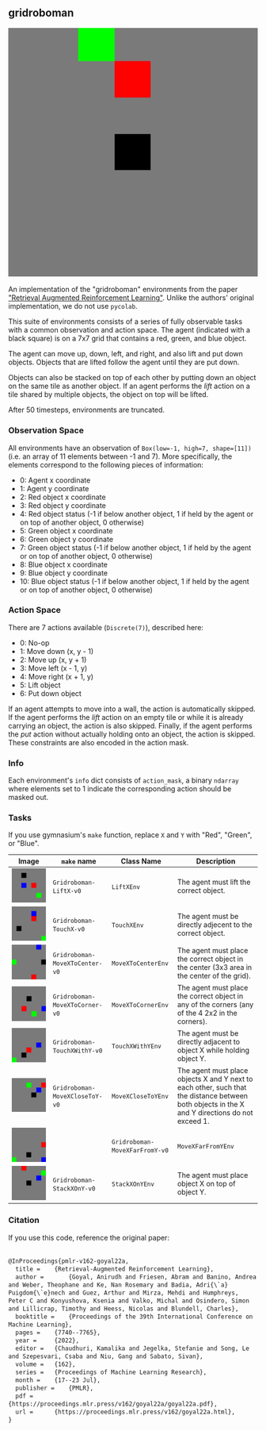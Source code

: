 ## gridroboman

![main image](./figures/main.gif)

An implementation of the \"gridroboman\" environments from the paper [\"Retrieval Augmented Reinforcement Learning\"](https://proceedings.mlr.press/v162/goyal22a.html).
Unlike the authors' original implementation, we do not use `pycolab`.

This suite of environments consists of a series of fully observable tasks with a common observation and action space. The agent (indicated with a black square) is on a 7x7 grid that contains a red, green, and blue object.

The agent can move up, down, left, and right, and also lift and put down objects. Objects that are lifted follow the agent until they are put down.

Objects can also be stacked on top of each other by putting down an object on the same tile as another object. If an agent performs the _lift_ action on a tile shared by multiple objects, the object on top will be lifted.

After 50 timesteps, environments are truncated.

### Observation Space

All environments have an observation of `Box(low=-1, high=7, shape=[11])` (i.e. an array of 11 elements between -1 and 7). More specifically, the elements correspond to the following pieces of information:

- 0: Agent x coordinate
- 1: Agent y coordinate
- 2: Red object x coordinate
- 3: Red object y coordinate
- 4: Red object status (-1 if below another object, 1 if held by the agent or on top of another object, 0 otherwise)
- 5: Green object x coordinate
- 6: Green object y coordinate
- 7: Green object status (-1 if below another object, 1 if held by the agent or on top of another object, 0 otherwise)
- 8: Blue object x coordinate
- 9: Blue object y coordinate
- 10: Blue object status (-1 if below another object, 1 if held by the agent or on top of another object, 0 otherwise)

### Action Space

There are 7 actions available (`Discrete(7)`), described here:

- 0: No-op
- 1: Move down (x, y - 1)
- 2: Move up (x, y + 1)
- 3: Move left (x - 1, y)
- 4: Move right (x + 1, y)
- 5: Lift object
- 6: Put down object

If an agent attempts to move into a wall, the action is automatically skipped. If the agent performs the _lift_ action on an empty tile or while it is already carrying an object, the action is also skipped. Finally, if the agent performs the _put_ action without actually holding onto an object, the action is skipped. These constraints are also encoded in the action mask.

### Info

Each environment's `info` dict consists of `action_mask`, a binary `ndarray` where elements set to 1 indicate the corresponding action should be masked out.

### Tasks

If you use gymnasium's `make` function, replace `X` and `Y` with "Red", "Green", or "Blue".

| Image | `make` name | Class Name | Description |
| -- | -- | -- | -- |
| ![LiftX](./figures/liftx.gif)                 | `Gridroboman-LiftX-v0`         | `LiftXEnv`                     | The agent must lift the correct object.|
| ![TouchX](./figures/touchx.gif)               | `Gridroboman-TouchX-v0`        | `TouchXEnv`                    | The agent must be directly adjecent to the correct object.|
| ![MoveXToCenter](./figures/movextocenter.gif) | `Gridroboman-MoveXToCenter-v0` | `MoveXToCenterEnv`             | The agent must place the correct object in the center (3x3 area in the center of the grid).|
| ![MoveXToCorner](./figures/movextocorner.gif) | `Gridroboman-MoveXToCorner-v0` | `MoveXToCornerEnv`             | The agent must place the correct object in any of the corners (any of the 4 2x2 in the corners).|
| ![TouchXWithY](./figures/touchxwithy.gif)     | `Gridroboman-TouchXWithY-v0`   | `TouchXWithYEnv`               | The agent must be directly adjacent to object X while holding object Y.|
| ![MoveXCloseToY](./figures/movexclosetoy.gif) | `Gridroboman-MoveXCloseToY-v0` | `MoveXCloseToYEnv`             | The agent must place objects X and Y next to each other, such that the distance between both objects in the X and Y directions do not exceed 1. |
| ![MoveXFarFromY](./figures/movexfarfromy.gif) |                                | `Gridroboman-MoveXFarFromY-v0` | `MoveXFarFromYEnv`| The agent must place objects X and Y away from each other, such that the Manhattan distance between the objects are greater than 9. |
| ![StackXOnY](./figures/stackxony.gif)          | `Gridroboman-StackXOnY-v0`     | `StackXOnYEnv`                 | The agent must place object X on top of object Y.|

### Citation

If you use this code, reference the original paper:

```

@InProceedings{pmlr-v162-goyal22a,
  title = 	 {Retrieval-Augmented Reinforcement Learning},
  author =       {Goyal, Anirudh and Friesen, Abram and Banino, Andrea and Weber, Theophane and Ke, Nan Rosemary and Badia, Adri{\`a} Puigdom{\`e}nech and Guez, Arthur and Mirza, Mehdi and Humphreys, Peter C and Konyushova, Ksenia and Valko, Michal and Osindero, Simon and Lillicrap, Timothy and Heess, Nicolas and Blundell, Charles},
  booktitle = 	 {Proceedings of the 39th International Conference on Machine Learning},
  pages = 	 {7740--7765},
  year = 	 {2022},
  editor = 	 {Chaudhuri, Kamalika and Jegelka, Stefanie and Song, Le and Szepesvari, Csaba and Niu, Gang and Sabato, Sivan},
  volume = 	 {162},
  series = 	 {Proceedings of Machine Learning Research},
  month = 	 {17--23 Jul},
  publisher =    {PMLR},
  pdf = 	 {https://proceedings.mlr.press/v162/goyal22a/goyal22a.pdf},
  url = 	 {https://proceedings.mlr.press/v162/goyal22a.html},
}

```
